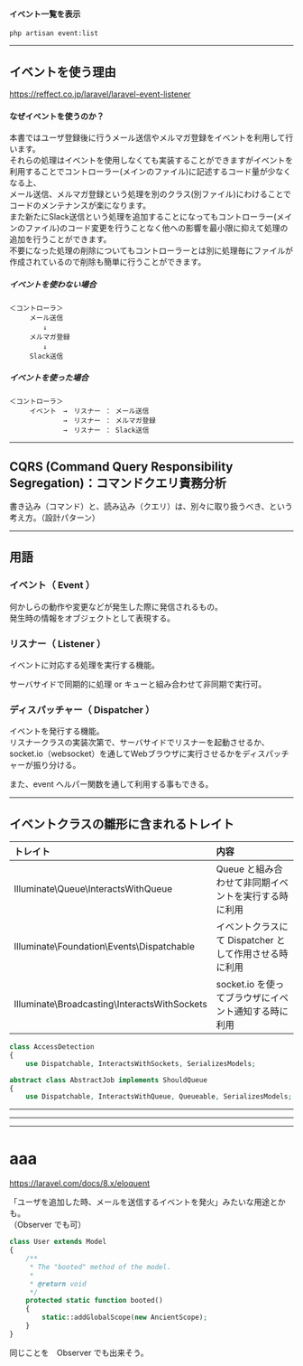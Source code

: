 #### イベント一覧を表示
```
php artisan event:list
```

________________________________________________________________________
## イベントを使う理由
https://reffect.co.jp/laravel/laravel-event-listener  

#### なぜイベントを使うのか？
本書ではユーザ登録後に行うメール送信やメルマガ登録をイベントを利用して行います。  
それらの処理はイベントを使用しなくても実装することができますがイベントを利用することでコントローラー(メインのファイル)に記述するコード量が少なくなる上、  
メール送信、メルマガ登録という処理を別のクラス(別ファイル)にわけることでコードのメンテナンスが楽になります。  
また新たにSlack送信という処理を追加することになってもコントローラー(メインのファイル)のコード変更を行うことなく他への影響を最小限に抑えて処理の追加を行うことができます。  
不要になった処理の削除についてもコントローラーとは別に処理毎にファイルが作成されているので削除も簡単に行うことができます。


##### イベントを使わない場合
```
＜コントローラ＞
　　　メール送信
　　　　　↓
　　　メルマガ登録
　　　　　↓
　　　Slack送信
```

##### イベントを使った場合
```
＜コントローラ＞
　　　イベント　→　リスナー ： メール送信
　　　　　　　　→　リスナー ： メルマガ登録
　　　　　　　　→　リスナー ： Slack送信
```

________________________________________________________________________
## CQRS (Command Query Responsibility Segregation)：コマンドクエリ責務分析
書き込み（コマンド）と、読み込み（クエリ）は、別々に取り扱うべき、という考え方。（設計パターン）

________________________________________________________________________
## 用語

### イベント（ Event ）
何かしらの動作や変更などが発生した際に発信されるもの。   
発生時の情報をオブジェクトとして表現する。  

### リスナー（ Listener ）
イベントに対応する処理を実行する機能。  

サーバサイドで同期的に処理 or キューと組み合わせて非同期で実行可。  

### ディスパッチャー（ Dispatcher ）
イベントを発行する機能。  
リスナークラスの実装次第で、サーバサイドでリスナーを起動させるか、socket.io（websocket）を通してWebブラウザに実行させるかをディスパッチャーが振り分ける。  

また、event ヘルパー関数を通して利用する事もできる。  

________________________________________________________________________
## イベントクラスの雛形に含まれるトレイト

|  トレイト                                       |  内容                                                |
|:-----------------------------------------------|:-----------------------------------------------------|
|  Illuminate\Queue\InteractsWithQueue           |  Queue と組み合わせて非同期イベントを実行する時に利用    |
|  Illuminate\Foundation\Events\Dispatchable     |  イベントクラスにて Dispatcher として作用させる時に利用  |
|  Illuminate\Broadcasting\InteractsWithSockets  |  socket.io を使ってブラウザにイベント通知する時に利用    |


```php
class AccessDetection
{
    use Dispatchable, InteractsWithSockets, SerializesModels;
```

```php
abstract class AbstractJob implements ShouldQueue
{
    use Dispatchable, InteractsWithQueue, Queueable, SerializesModels; 
```

________________________________________________________________________
________________________________________________________________________
________________________________________________________________________
# aaa
https://laravel.com/docs/8.x/eloquent  

「ユーザを追加した時、メールを送信するイベントを発火」みたいな用途とかも。  
（Observer でも可）  

```php
class User extends Model
{
    /**
     * The "booted" method of the model.
     *
     * @return void
     */
    protected static function booted()
    {
        static::addGlobalScope(new AncientScope);
    }
}
```


同じことを　Observer でも出来そう。

